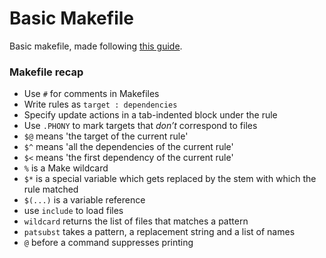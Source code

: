 # Basic Makefile

Basic makefile, made following [this guide](https://swcarpentry.github.io/make-novice/).

### Makefile recap
* Use `#` for comments in Makefiles
* Write rules as `target : dependencies`
* Specify update actions in a tab-indented block under the rule
* Use `.PHONY` to mark targets that *don’t* correspond to files
* `$@` means 'the target of the current rule'
* `$^` means 'all the dependencies of the current rule'
* `$<` means 'the first dependency of the current rule'
* `%` is a Make wildcard
* `$*` is a special variable which gets replaced by the stem with which the rule matched
* `$(...)` is a variable reference
* use `include` to load files
* `wildcard` returns the list of files that matches a pattern
* `patsubst` takes a pattern, a replacement string and a list of names
* `@` before a command suppresses printing
